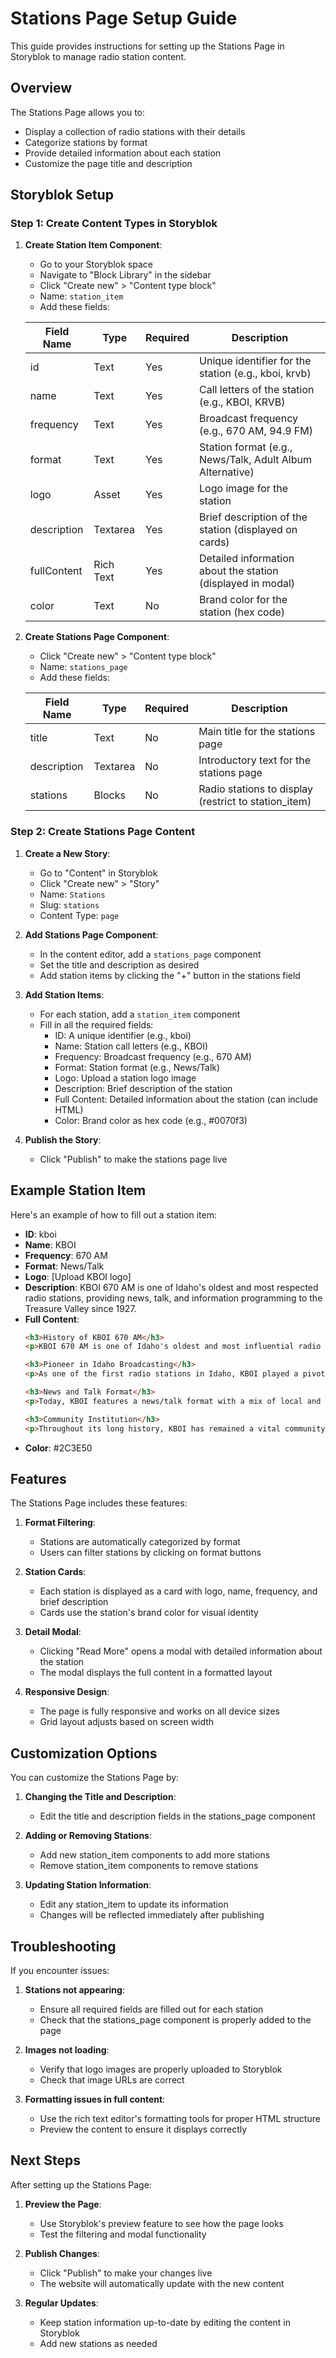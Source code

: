# Stations Page Setup Guide

This guide provides instructions for setting up the Stations Page in Storyblok to manage radio station content.

## Overview

The Stations Page allows you to:
- Display a collection of radio stations with their details
- Categorize stations by format
- Provide detailed information about each station
- Customize the page title and description

## Storyblok Setup

### Step 1: Create Content Types in Storyblok

1. **Create Station Item Component**:
   - Go to your Storyblok space
   - Navigate to "Block Library" in the sidebar
   - Click "Create new" > "Content type block"
   - Name: `station_item`
   - Add these fields:

   | Field Name | Type | Required | Description |
   |------------|------|----------|-------------|
   | id | Text | Yes | Unique identifier for the station (e.g., kboi, krvb) |
   | name | Text | Yes | Call letters of the station (e.g., KBOI, KRVB) |
   | frequency | Text | Yes | Broadcast frequency (e.g., 670 AM, 94.9 FM) |
   | format | Text | Yes | Station format (e.g., News/Talk, Adult Album Alternative) |
   | logo | Asset | Yes | Logo image for the station |
   | description | Textarea | Yes | Brief description of the station (displayed on cards) |
   | fullContent | Rich Text | Yes | Detailed information about the station (displayed in modal) |
   | color | Text | No | Brand color for the station (hex code) |

2. **Create Stations Page Component**:
   - Click "Create new" > "Content type block"
   - Name: `stations_page`
   - Add these fields:

   | Field Name | Type | Required | Description |
   |------------|------|----------|-------------|
   | title | Text | No | Main title for the stations page |
   | description | Textarea | No | Introductory text for the stations page |
   | stations | Blocks | No | Radio stations to display (restrict to station_item) |

### Step 2: Create Stations Page Content

1. **Create a New Story**:
   - Go to "Content" in Storyblok
   - Click "Create new" > "Story"
   - Name: `Stations`
   - Slug: `stations`
   - Content Type: `page`

2. **Add Stations Page Component**:
   - In the content editor, add a `stations_page` component
   - Set the title and description as desired
   - Add station items by clicking the "+" button in the stations field

3. **Add Station Items**:
   - For each station, add a `station_item` component
   - Fill in all the required fields:
     - ID: A unique identifier (e.g., kboi)
     - Name: Station call letters (e.g., KBOI)
     - Frequency: Broadcast frequency (e.g., 670 AM)
     - Format: Station format (e.g., News/Talk)
     - Logo: Upload a station logo image
     - Description: Brief description of the station
     - Full Content: Detailed information about the station (can include HTML)
     - Color: Brand color as hex code (e.g., #0070f3)

4. **Publish the Story**:
   - Click "Publish" to make the stations page live

## Example Station Item

Here's an example of how to fill out a station item:

- **ID**: kboi
- **Name**: KBOI
- **Frequency**: 670 AM
- **Format**: News/Talk
- **Logo**: [Upload KBOI logo]
- **Description**: KBOI 670 AM is one of Idaho's oldest and most respected radio stations, providing news, talk, and information programming to the Treasure Valley since 1927.
- **Full Content**:
  ```html
  <h3>History of KBOI 670 AM</h3>
  <p>KBOI 670 AM is one of Idaho's oldest and most influential radio stations, with a history dating back to 1927. For nearly a century, KBOI has been a trusted voice for news and information in the Treasure Valley.</p>
  
  <h3>Pioneer in Idaho Broadcasting</h3>
  <p>As one of the first radio stations in Idaho, KBOI played a pivotal role in the development of broadcasting in the state. The station's powerful signal has allowed it to reach listeners throughout southern Idaho and beyond.</p>
  
  <h3>News and Talk Format</h3>
  <p>Today, KBOI features a news/talk format with a mix of local and nationally syndicated programming. The station's news department provides comprehensive coverage of local, regional, and national events.</p>
  
  <h3>Community Institution</h3>
  <p>Throughout its long history, KBOI has remained a vital community institution, serving as a source of information during emergencies, a forum for public discourse, and a champion for local causes.</p>
  ```
- **Color**: #2C3E50

## Features

The Stations Page includes these features:

1. **Format Filtering**:
   - Stations are automatically categorized by format
   - Users can filter stations by clicking on format buttons

2. **Station Cards**:
   - Each station is displayed as a card with logo, name, frequency, and brief description
   - Cards use the station's brand color for visual identity

3. **Detail Modal**:
   - Clicking "Read More" opens a modal with detailed information about the station
   - The modal displays the full content in a formatted layout

4. **Responsive Design**:
   - The page is fully responsive and works on all device sizes
   - Grid layout adjusts based on screen width

## Customization Options

You can customize the Stations Page by:

1. **Changing the Title and Description**:
   - Edit the title and description fields in the stations_page component

2. **Adding or Removing Stations**:
   - Add new station_item components to add more stations
   - Remove station_item components to remove stations

3. **Updating Station Information**:
   - Edit any station_item to update its information
   - Changes will be reflected immediately after publishing

## Troubleshooting

If you encounter issues:

1. **Stations not appearing**:
   - Ensure all required fields are filled out for each station
   - Check that the stations_page component is properly added to the page

2. **Images not loading**:
   - Verify that logo images are properly uploaded to Storyblok
   - Check that image URLs are correct

3. **Formatting issues in full content**:
   - Use the rich text editor's formatting tools for proper HTML structure
   - Preview the content to ensure it displays correctly

## Next Steps

After setting up the Stations Page:

1. **Preview the Page**:
   - Use Storyblok's preview feature to see how the page looks
   - Test the filtering and modal functionality

2. **Publish Changes**:
   - Click "Publish" to make your changes live
   - The website will automatically update with the new content

3. **Regular Updates**:
   - Keep station information up-to-date by editing the content in Storyblok
   - Add new stations as needed